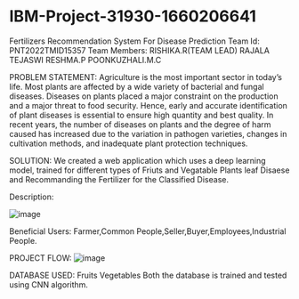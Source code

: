 # IBM-Project-31930-1660206641
Fertilizers Recommendation System For Disease Prediction
Team Id: PNT2022TMID15357
Team Members:
    RISHIKA.R(TEAM LEAD)
    RAJALA TEJASWI
    RESHMA.P
    POONKUZHALI.M.C

PROBLEM STATEMENT:
   Agriculture is the most important sector in today’s life. Most plants are affected by a wide variety of bacterial and fungal diseases. Diseases on plants placed a major constraint on the production and a major threat to food security. Hence, early and accurate identification of plant diseases is essential to ensure high quantity and best quality. In recent years, the number of diseases on plants and the degree of harm caused has increased due to the variation in pathogen varieties, changes in cultivation methods, and inadequate plant protection techniques.

SOLUTION:
  We created a web application which uses a deep learning model, trained for different types of Friuts and Vegatable Plants leaf Disaese and Recommanding the Fertilizer for the Classified Disease.
  
 Description:
 
![image](https://user-images.githubusercontent.com/66688092/203695960-a9ca7884-82fd-40c1-bc06-58c92312f042.png)

Beneficial Users:
Farmer,Common People,Seller,Buyer,Employees,Industrial People.

PROJECT FLOW:
![image](https://user-images.githubusercontent.com/66688092/203696699-9f210cb4-f1f6-48c0-973b-19d1dff506d5.png)

DATABASE USED:
   Fruits
   Vegetables
 Both the database is trained and tested using CNN algorithm.
 
 
 



